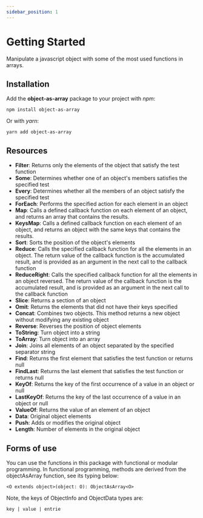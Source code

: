```yaml
---
sidebar_position: 1
---
```


# Getting Started

Manipulate a javascript object with some of the most used functions in arrays.

## Installation

Add the **object-as-array** package to your project with *npm*:

```
npm install object-as-array
```

Or with *yarn*:

```
yarn add object-as-array
```

## Resources

 - **Filter**: Returns only the elements of the object that satisfy the test function
 - **Some**: Determines whether one of an object's members satisfies the specified test
 - **Every**: Determines whether all the members of an object satisfy the specified test
 - **ForEach**: Performs the specified action for each element in an object
 - **Map**: Calls a defined callback function on each element of an object, and returns an array that contains the results.
 - **KeysMap**: Calls a defined callback function on each element of an object, and returns an object with the same keys that contains the results.
 - **Sort**: Sorts the position of the object's elements
 - **Reduce**: Calls the specified callback function for all the elements in an object. The return value of the callback function is the accumulated result, and is provided as an argument in the next call to the callback function
 - **ReduceRight**: Calls the specified callback function for all the elements in an object reversed. The return value of the callback function is the accumulated result, and is provided as an argument in the next call to the callback function
 - **Slice**: Returns a section of an object
 - **Omit**: Returns the elements that did not have their keys specified
 - **Concat**: Combines two objects. This method returns a new object without modifying any existing object
 - **Reverse**: Reverses the position of object elements
 - **ToString**: Turn object into a string
 - **ToArray**: Turn object into an array
 - **Join**: Joins all elements of an object separated by the specified separator string
 - **Find**: Returns the first element that satisfies the test function or returns null
 - **FindLast**: Returns the last element that satisfies the test function or returns null
 - **KeyOf**: Returns the key of the first occurrence of a value in an object or null
 - **LastKeyOf**: Returns the key of the last occurrence of a value in an object or null
 - **ValueOf**: Returns the value of an element of an object
 - **Data**: Original object elements
 - **Push**: Adds or modifies the original object
 - **Length**: Number of elements in the original object

## Forms of use

You can use the functions in this package with functional or modular programming.
In functional programming, methods are derived from the objectAsArray function, see its typing below:

```<O extends object>(object: O): ObjectAsArray<O>```

Note, the keys of ObjectInfo and ObjectData types are:

```key | value | entrie```

